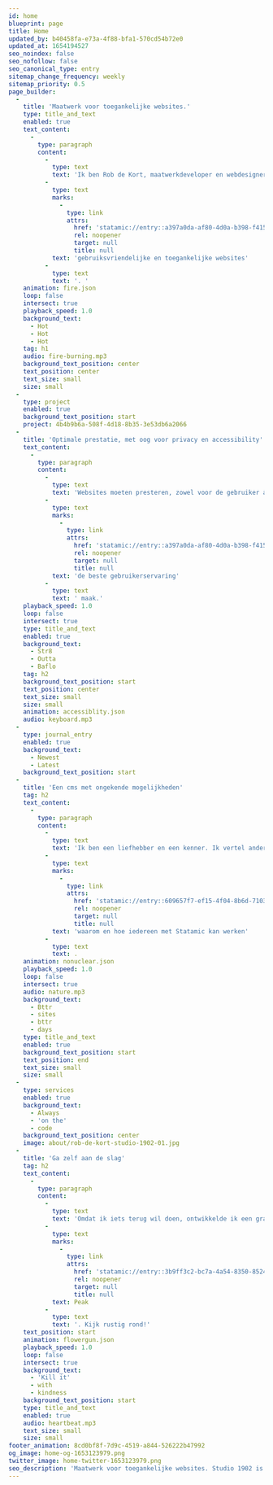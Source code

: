 ```yaml
---
id: home
blueprint: page
title: Home
updated_by: b40458fa-e73a-4f88-bfa1-570cd54b72e0
updated_at: 1654194527
seo_noindex: false
seo_nofollow: false
seo_canonical_type: entry
sitemap_change_frequency: weekly
sitemap_priority: 0.5
page_builder:
  -
    title: 'Maatwerk voor toegankelijke websites.'
    type: title_and_text
    enabled: true
    text_content:
      -
        type: paragraph
        content:
          -
            type: text
            text: 'Ik ben Rob de Kort, maatwerkdeveloper en webdesigner. Ik ben gespecialiseerd in Statamic en bouw '
          -
            type: text
            marks:
              -
                type: link
                attrs:
                  href: 'statamic://entry::a397a0da-af80-4d0a-b398-f415fd9dd847'
                  rel: noopener
                  target: null
                  title: null
            text: 'gebruiksvriendelijke en toegankelijke websites'
          -
            type: text
            text: '. '
    animation: fire.json
    loop: false
    intersect: true
    playback_speed: 1.0
    background_text:
      - Hot
      - Hot
      - Hot
    tag: h1
    audio: fire-burning.mp3
    background_text_position: center
    text_position: center
    text_size: small
    size: small
  -
    type: project
    enabled: true
    background_text_position: start
    project: 4b4b9b6a-508f-4d18-8b35-3e53db6a2066
  -
    title: 'Optimale prestatie, met oog voor privacy en accessibility'
    text_content:
      -
        type: paragraph
        content:
          -
            type: text
            text: 'Websites moeten presteren, zowel voor de gebruiker als voor de beheerder. Lees meer over hoe ik websites met '
          -
            type: text
            marks:
              -
                type: link
                attrs:
                  href: 'statamic://entry::a397a0da-af80-4d0a-b398-f415fd9dd847'
                  rel: noopener
                  target: null
                  title: null
            text: 'de beste gebruikerservaring'
          -
            type: text
            text: ' maak.'
    playback_speed: 1.0
    loop: false
    intersect: true
    type: title_and_text
    enabled: true
    background_text:
      - Str8
      - Outta
      - Baflo
    tag: h2
    background_text_position: start
    text_position: center
    text_size: small
    size: small
    animation: accessiblity.json
    audio: keyboard.mp3
  -
    type: journal_entry
    enabled: true
    background_text:
      - Newest
      - Latest
    background_text_position: start
  -
    title: 'Een cms met ongekende mogelijkheden'
    tag: h2
    text_content:
      -
        type: paragraph
        content:
          -
            type: text
            text: 'Ik ben een liefhebber en een kenner. Ik vertel anderen dan ook graag '
          -
            type: text
            marks:
              -
                type: link
                attrs:
                  href: 'statamic://entry::609657f7-ef15-4f04-8b6d-7103d54ae1c5'
                  rel: noopener
                  target: null
                  title: null
            text: 'waarom en hoe iedereen met Statamic kan werken'
          -
            type: text
            text: .
    animation: nonuclear.json
    playback_speed: 1.0
    loop: false
    intersect: true
    audio: nature.mp3
    background_text:
      - Bttr
      - sites
      - bttr
      - days
    type: title_and_text
    enabled: true
    background_text_position: start
    text_position: end
    text_size: small
    size: small
  -
    type: services
    enabled: true
    background_text:
      - Always
      - 'on the'
      - code
    background_text_position: center
    image: about/rob-de-kort-studio-1902-01.jpg
  -
    title: 'Ga zelf aan de slag'
    tag: h2
    text_content:
      -
        type: paragraph
        content:
          -
            type: text
            text: 'Omdat ik iets terug wil doen, ontwikkelde ik een gratis Starter Kit voor de Statamic Community: '
          -
            type: text
            marks:
              -
                type: link
                attrs:
                  href: 'statamic://entry::3b9ff3c2-bc7a-4a54-8350-8524f9525cb2'
                  rel: noopener
                  target: null
                  title: null
            text: Peak
          -
            type: text
            text: '. Kijk rustig rond!'
    text_position: start
    animation: flowergun.json
    playback_speed: 1.0
    loop: false
    intersect: true
    background_text:
      - 'Kill it'
      - with
      - kindness
    background_text_position: start
    type: title_and_text
    enabled: true
    audio: heartbeat.mp3
    text_size: small
    size: small
footer_animation: 8cd0bf8f-7d9c-4519-a844-526222b47992
og_image: home-og-1653123979.png
twitter_image: home-twitter-1653123979.png
seo_description: 'Maatwerk voor toegankelijke websites. Studio 1902 is het huis van Rob de Kort. Webdesigner en Statamic developer.'
---
```

